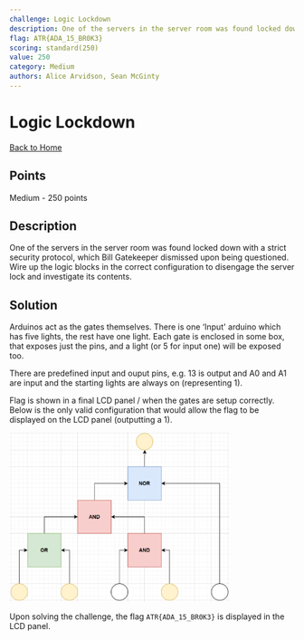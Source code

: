 ```yaml
---
challenge: Logic Lockdown
description: One of the servers in the server room was found locked down with a strict security protocol, which Bill Gatekeeper dismissed upon being questioned. Wire up the logic blocks in the correct configuration to disengage the server lock and investigate its contents.
flag: ATR{ADA_15_BR0K3}
scoring: standard(250)
value: 250
category: Medium
authors: Alice Arvidson, Sean McGinty
---
```


# Logic Lockdown

[Back to Home](../../README.md)

## Points

Medium - 250 points

## Description

One of the servers in the server room was found locked down with a strict security protocol, which Bill Gatekeeper dismissed upon being questioned. Wire up the logic blocks in the correct configuration to disengage the server lock and investigate its contents.

## Solution

Arduinos act as the gates themselves. There is one ‘Input' arduino which has five lights, the rest have one light. Each gate is enclosed in some box, that exposes just the pins, and a light (or 5 for input one) will be exposed too.

There are predefined input and ouput pins, e.g. 13 is output and A0 and A1 are input and the starting lights are always on (representing 1).

Flag is shown in a final LCD panel / when the gates are setup correctly. Below is the only valid configuration that would allow the flag to be displayed on the LCD panel (outputting a 1).

<img src="diagram.png" alt="Logic Lockdown Diagram" height="300px" />

Upon solving the challenge, the flag `ATR{ADA_15_BR0K3}` is displayed in the LCD panel.